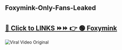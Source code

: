 
 ## Foxymink-Only-Fans-Leaked

# <h2><a href="https://clipsfans.com/Foxymink&ref=git">🔗 Click to LINKS ⏩⏩ 👉 🟢 Foxymink </a></h2>

<a href="https://clipsfans.com/Foxymink&ref=git" rel="nofollow" data-target="animated-image.originalLink"><img src="https://i.ibb.co.com/xMMVF88/686577567.gif" alt="Viral Video Original" style="max-width: 100%; display: inline-block;" data-target="animated-image.originalImage"></a>
